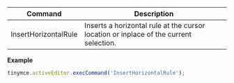 
| Command              | Description                                                                           |
| -------------------- | ------------------------------------------------------------------------------------- |
| InsertHorizontalRule | Inserts a horizontal rule at the cursor location or inplace of the current selection. |

**Example**

```js
tinymce.activeEditor.execCommand('InsertHorizontalRule');
```
